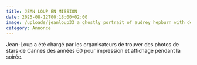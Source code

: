 ```yaml
---
title: JEAN LOUP EN MISSION
date: 2025-08-12T00:18:00+02:00
image: /uploads/jeanloup33_a_ghostly_portrait_of_audrey_hepburn_with_detailed_c5a2da62-1001-4e38-8e7b-049e18cb2c4a_1.webp
category: Annonce
---
```

Jean-Loup a été chargé par les organisateurs de trouver des photos de stars de Cannes des années 60 pour impression et affichage pendant la soirée.
